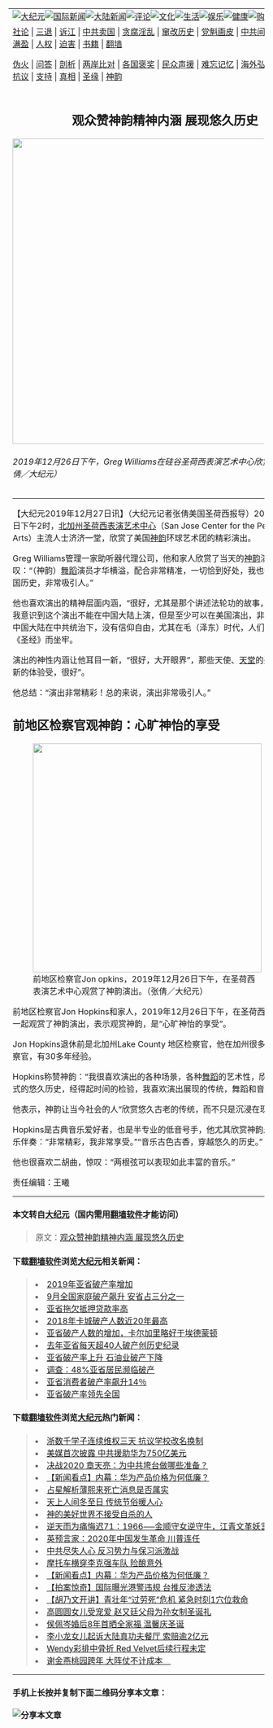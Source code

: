 <a name="1" id="1" target="_blank"></a><span id="1"></span>
<table border="0"><tr><td colspan="2" VALIGN=TOP><a href="https://github.com/osnkrv285/djy/blob/master/gb/nsc413.md#1"><img src="https://raw.githubusercontent.com/osnkrv285/www/master/t/djy/1.jpg" title="大纪元"></a><a href="https://github.com/osnkrv285/djy/blob/master/gb/n24hr.md#1"><img src="https://raw.githubusercontent.com/osnkrv285/www/master/t/djy/3.jpg" title="国际新闻"></a><a href="https://github.com/osnkrv285/djy/blob/master/gb/nsc413.md#1"><img src="https://raw.githubusercontent.com/osnkrv285/www/master/t/djy/4.jpg" title="大陆新闻"></a><a href="https://github.com/osnkrv285/djy/blob/master/gb/news392.md#1"><img src="https://raw.githubusercontent.com/osnkrv285/www/master/t/djy/5.jpg" title="评论"></a><a href="https://github.com/osnkrv285/djy/blob/master/gb/news2007.md#1"><img src="https://raw.githubusercontent.com/osnkrv285/www/master/t/djy/6.jpg" title="文化"></a><a href="https://github.com/osnkrv285/djy/blob/master/gb/news2008.md#1"><img src="https://raw.githubusercontent.com/osnkrv285/www/master/t/djy/7.jpg" title="生活"></a><a href="https://github.com/osnkrv285/djy/blob/master/gb/ncyule.md#1"><img src="https://raw.githubusercontent.com/osnkrv285/www/master/t/djy/8.jpg" title="娱乐"></a><a href="https://github.com/osnkrv285/djy/blob/master/gb/nsc1002.md#1"><img src="https://raw.githubusercontent.com/osnkrv285/www/master/t/djy/9.jpg" title="健康"><a href="https://www.youlucky.com"><img src="https://raw.githubusercontent.com/osnkrv285/www/master/t/djy/10.jpg" title="购物"></a><a href="https://www.supportepoch.org/donation?utm_medium=epochtimes&utm_source=referral&utm_campaign=donate_button_djyhomepage"><img src="https://raw.githubusercontent.com/osnkrv285/www/master/t/djy/12.jpg" title="捐款"></a></td></tr>
<tr><td colspan="2" VALIGN=TOP><a target="_blank" href="https://github.com/osnkrv285/djy/blob/master/gb/9p.md#1">社论</a> | <a target="_blank" href="https://github.com/osnkrv285/djy/blob/master/gb/nf5657.md#1">三退</a> | <a target="_blank" href="https://github.com/osnkrv285/djy/blob/master/gb/nf6123.md#1">诉江</a> | <a target="_blank" href="https://github.com/osnkrv285/djy/blob/master/gb/nf1176117.md#1">中共卖国</a> | <a target="_blank" href="https://github.com/osnkrv285/djy/blob/master/gb/nf5773.md#1">贪腐淫乱</a> | <a target="_blank" href="https://github.com/osnkrv285/djy/blob/master/gb/nf1176115.md#1">窜改历史</a> | <a target="_blank" href="https://github.com/osnkrv285/djy/blob/master/gb/nf1176107.md#1">党魁画皮</a> | <a target="_blank" href="https://github.com/osnkrv285/djy/blob/master/gb/nf1320400.md#1">中共间谍</a> | <a target="_blank" href="https://github.com/osnkrv285/djy/blob/master/gb/nf1176114.md#1">破坏传统</a> | <a target="_blank" href="https://github.com/osnkrv285/djy/blob/master/gb/nf5287.md#1">恶贯满盈</a> | <a target="_blank" href="https://github.com/osnkrv285/djy/blob/master/gb/ncid278.md#1">人权</a> | <a target="_blank" href="https://github.com/osnkrv285/djy/blob/master/gb/nf1176111.md#1">迫害</a> | <a target="_blank" href="https://github.com/osnkrv285/djy/blob/master/gb/nf1235328.md#1">书籍</a> | <a target="_blank" href="https://github.com/osnkrv285/www/blob/master/README.md?zsrh#1">翻墙</a></p><p><a target="_blank" href="https://github.com/osnkrv285/djy/blob/master/gb/nf5562.md#1">伪火</a> | <a target="_blank" href="https://github.com/osnkrv285/djy/blob/master/gb/nf4378.md#1">问答</a> | <a target="_blank" href="https://github.com/osnkrv285/djy/blob/master/gb/nf5792.md#1">剖析</a> | <a target="_blank" href="https://github.com/osnkrv285/djy/blob/master/gb/nf5735.md#1">两岸比对</a> | <a target="_blank" href="https://github.com/osnkrv285/djy/blob/master/gb/nf6119.md#1">各国褒奖</a> | <a target="_blank" href="https://github.com/osnkrv285/djy/blob/master/gb/nf6120.md#1">民众声援</a> | <a target="_blank" href="https://github.com/osnkrv285/djy/blob/master/gb/nf1188594.md#1">难忘记忆</a> | <a target="_blank" href="https://github.com/osnkrv285/djy/blob/master/gb/nf3180.md#1">海外弘传</a> | <a target="_blank" href="https://github.com/osnkrv285/djy/blob/master/gb/nf5410.md#1">万人上访</a> | <a target="_blank" href="https://github.com/osnkrv285/ntdtv/blob/master/gb/prog1530_1.md#1">和平抗议</a> | <a target="_blank" href="https://github.com/osnkrv285/djy/blob/master/gb/nf4386.md#1">支持</a> | <a target="_blank" href="https://github.com/osnkrv285/djy/blob/master/gb/nf4389.md#1">真相</a> | <a target="_blank" href="https://github.com/osnkrv285/djy/blob/master/gb/nf5790.md#1">圣缘</a> | <a target="_blank" href="https://github.com/osnkrv285/djy/blob/master/gb/nf4786.md#1">神韵</a></td></tr>
<tr><td VALIGN=TOP width="626"><h2 align=center>观众赞神韵精神内涵 展现悠久历史</h2>
<img width="600" src="http://i.epochtimes.com/assets/uploads/2019/12/1912262118002124-600x400.jpg" />
<h6>2019年12月26日下午，Greg Williams在硅谷圣荷西表演艺术中心欣赏了神韵。（张倩／大纪元）
</h6>
<hr>
	<p>【大纪元2019年12月27日讯】（大纪元记者张倩美国圣荷西报导）2019年12月26日下午2时，<a href="https://github.com/osnkrv285/djy/blob/master/gb/tag/%E5%8C%97%E5%8A%A0%E5%B7%9E%E5%9C%A3%E8%8D%B7%E8%A5%BF%E8%A1%A8%E6%BC%94%E8%89%BA%E6%9C%AF%E4%B8%AD%E5%BF%83.md">北加州圣荷西表演艺术中心</a>（San Jose Center for the Performing Arts）主流人士济济一堂，欣赏了美国<a href="https://github.com/osnkrv285/djy/blob/master/gb/tag/%E7%A5%9E%E9%9F%B5.md">神韵</a>环球艺术团的精彩演出。</p>
<p>Greg Williams管理一家助听器代理公司，他和家人欣赏了当天的<a href="https://github.com/osnkrv285/djy/blob/master/gb/tag/%E7%A5%9E%E9%9F%B5.md">神韵</a>演出，他赞叹：“（神韵）<a href="https://github.com/osnkrv285/djy/blob/master/gb/tag/%E8%88%9E%E8%B9%88.md">舞蹈</a>演员才华横溢，配合非常精准，一切恰到好处，我也很享受体验中国历史，非常吸引人。”</p>
<p>他也喜欢演出的精神层面内涵，“很好，尤其是那个讲述法轮功的故事，非常吸引人，我意识到这个演出不能在中国大陆上演，但是至少可以在美国演出，非常好。”他表示中国大陆在中共统治下，没有信仰自由，尤其在毛（泽东）时代，人们会因为有本《圣经》而坐牢。</p>
<p>演出的神性内涵让他耳目一新，“很好，大开眼界”，那些天使、<a href="https://github.com/osnkrv285/djy/blob/master/gb/tag/%E5%A4%A9%E5%A0%82.md">天堂</a>的圣景，给他“崭新的体验受，很好”。</p>
<p>他总结：“演出非常精彩！总的来说，演出非常吸引人。”</p>
<h2>前地区检察官观神韵：心旷神怡的享受</h2>
<figure id="attachment_11748487" style="width: 450px" class="wp-caption aligncenter"><a href="http://i.epochtimes.com/assets/uploads/2019/12/1912262117532124.jpg"><img class="wp-image-11748487 size-medium" src="http://i.epochtimes.com/assets/uploads/2019/12/1912262117532124-450x300.jpg" alt="" width="450" b="300" /></a><figcaption class="wp-caption-text">前地区检察官Jon opkins，2019年12月26日下午，在圣荷西表演艺术中心观赏了神韵演出。（张倩／大纪元）</figcaption></figure>
<p>前地区检察官Jon Hopkins和家人，2019年12月26日下午，在圣荷西表演艺术中心一起观赏了神韵演出，表示观赏神韵，是“心旷神怡的享受”。</p>
<p>Jon Hopkins退休前是北加州Lake County 地区检察官，他在加州很多地区担任过检察官，有30多年经验。</p>
<p>Hopkins称赞神韵：“我很喜欢演出的各种场景，各种<a href="https://github.com/osnkrv285/djy/blob/master/gb/tag/%E8%88%9E%E8%B9%88.md">舞蹈</a>的艺术性，欣赏这些艺术形式的悠久历史，经得起时间的检验，我喜欢演出展现的传统，舞蹈和音乐。”</p>
<p>他表示，神韵让当今社会的人“欣赏悠久古老的传统，而不只是沉浸在现代社会”。</p>
<p>Hopkins是古典音乐爱好者，也是半专业的低音号手，他尤其欣赏神韵乐团的现场音乐伴奏：“非常精彩，我非常享受。”“音乐古色古香，穿越悠久的历史。”</p>
<p>他也很喜欢二胡曲，惊叹：“两根弦可以表现如此丰富的音乐。”</p>
<p>责任编辑：王曦</p>
	
<hr>

#### 本文转自<a href="http://www.epochtimes.com">大纪元</a>（国内需用<a href="https://git.io/JesJV">翻墙软件</a>才能访问）
> 原文：<a href="http://www.epochtimes.com/gb/19/12/27/n11748481.htm">观众赞神韵精神内涵 展现悠久历史</a>


#### 下载<a href="https://git.io/JesJV">翻墙软件</a>浏览<a href="http://www.epochtimes.com">大纪元</a>相关新闻：
> <li><a href="http://www.epochtimes.com/gb/19/11/14/n11656345.htm">2019年亚省破产率增加</a></li>
> <li><a href="http://www.epochtimes.com/gb/19/11/12/n11651460.htm">9月全国家庭破产飙升 安省占三分之一</a></li>
> <li><a href="http://www.epochtimes.com/gb/19/8/16/n11456620.htm">亚省拖欠抵押贷款率高</a></li>
> <li><a href="http://www.epochtimes.com/gb/19/5/31/n11291174.htm">2018年卡城破产人数近20年最高</a></li>
> <li><a href="http://www.epochtimes.com/gb/19/5/21/n11271050.htm">亚省破产人数的增加，卡尔加里略好于埃德蒙顿</a></li>
> <li><a href="http://www.epochtimes.com/gb/19/4/5/n11164280.htm">去年亚省每天超40人破产创历史纪录</a></li>
> <li><a href="http://www.epochtimes.com/gb/19/2/14/n11043166.htm">亚省破产率上升 石油业破产下降</a></li>
> <li><a href="http://www.epochtimes.com/gb/19/1/25/n11002818.htm">调查：48%亚省居民濒临破产</a></li>
> <li><a href="http://www.epochtimes.com/gb/18/9/10/n10702580.htm">亚省消费者破产率飙升14％</a></li>
> <li><a href="http://www.epochtimes.com/gb/16/5/8/n7872573.htm">亚省破产率领先全国</a></li>

#### 下载<a href="https://git.io/JesJV">翻墙软件</a>浏览<a href="http://www.epochtimes.com">大纪元</a>热门新闻：
> <li><a href="http://www.epochtimes.com/gb/19/12/26/n11746173.htm">浙数千学子连续维权三天 抗议学校改名换制</a></li>
> <li><a href="http://www.epochtimes.com/gb/19/12/26/n11745793.htm">美媒首次披露 中共援助华为750亿美元</a></li>
> <li><a href="http://www.epochtimes.com/gb/19/12/26/n11746133.htm">决战2020 章天亮：为中共垮台做哪些准备？</a></li>
> <li><a href="http://www.epochtimes.com/gb/19/12/26/n11747231.htm">【新闻看点】内幕：华为产品价格为何低廉？</a></li>
> <li><a href="http://www.epochtimes.com/gb/19/12/19/n11733387.htm">占星解析薄熙来死亡消息是否属实</a></li>
> <li><a href="http://www.epochtimes.com/gb/19/12/13/n11721189.htm">天上人间冬至日  传统节俗暖人心</a></li>
> <li><a href="http://www.epochtimes.com/gb/19/12/17/n11728511.htm">神的美好世界不接受自杀的人</a></li>
> <li><a href="http://www.epochtimes.com/gb/19/12/13/n11721380.htm">逆天而为痛悔迟71：1966──金顺守女逆守牛，江青文革妖言骤（上）</a></li>
> <li><a href="http://www.epochtimes.com/gb/19/12/25/n11744649.htm">英预言家：2020年中国发生革命 川普连任</a></li>
> <li><a href="http://www.epochtimes.com/gb/19/12/24/n11743411.htm">中共尽失人心 反习势力与保习派激战</a></li>
> <li><a href="http://www.epochtimes.com/gb/19/12/25/n11745443.htm">摩托车横穿李克强车队 险酿意外</a></li>
> <li><a href="http://www.epochtimes.com/gb/19/12/26/n11747231.htm">【新闻看点】内幕：华为产品价格为何低廉？</a></li>
> <li><a href="http://www.epochtimes.com/gb/19/12/27/n11747902.htm">【拍案惊奇】国际曝光港警违规 台推反渗透法</a></li>
> <li><a href="http://www.epochtimes.com/gb/19/12/26/n11747541.htm">【胡乃文开讲】青壮年“过劳死”危机  紧急时刻1穴位救命</a></li>
> <li><a href="http://www.epochtimes.com/gb/19/12/24/n11743740.htm">高圆圆女儿受宠爱 赵又廷父母为孙女制圣诞礼</a></li>
> <li><a href="http://www.epochtimes.com/gb/19/12/25/n11744287.htm">侯佩岑婚后8年首晒全家福 温馨庆圣诞</a></li>
> <li><a href="http://www.epochtimes.com/gb/19/12/25/n11745357.htm">李小龙女儿起诉大陆真功夫餐厅 索赔逾2亿元</a></li>
> <li><a href="http://www.epochtimes.com/gb/19/12/25/n11744661.htm">Wendy彩排中骨折 Red Velvet后续行程未定</a></li>
> <li><a href="http://www.epochtimes.com/gb/19/12/25/n11744605.htm">谢金燕桃园跨年 大阵仗不计成本　</a></li>
<hr>

#### 手机上长按并复制下面二维码分享本文章：<br><br><img src="http://d1p1.ip.zn2.us/v.php?action=qrcode&url=https://github.com/osnkrv285/djy/blob/master/gb/19/12/27/n11748481.md%231" title="分享本文章"></td><td VALIGN=TOP><a href="https://github.com/osnkrv285/djy/blob/master/gb/16/1/21/n4622075.md?dfh#1" target="_blank"><img src="https://raw.githubusercontent.com/osnkrv285/djy/master/gb/300/wei-f1.jpg" title="中共的伪火骗局"  alt="中共的伪火骗局"></a><br><a href="https://github.com/osnkrv285/www/blob/master/README.md?dfh#9" target="_blank"><img src="https://raw.githubusercontent.com/osnkrv285/djy/master/gb/300/yong-h.jpg" title="永恒的见证"  alt="永恒的见证"></a><br><a href="https://github.com/osnkrv285/djy/blob/master/gb/13/9/29/n3974789.md?dfh#1" target="_blank"><img src="https://raw.githubusercontent.com/osnkrv285/djy/master/gb/300/shang-lnz.jpg" title="善良女子被中共投男牢"  alt="善良女子被中共投男牢"></a><br><a href="https://github.com/osnkrv285/djy/blob/master/gb/16/3/16/n4663449.md?dfh#1" target="_blank"><img src="https://raw.githubusercontent.com/osnkrv285/djy/master/gb/300/huo-z3.jpg" title="警卫目击活摘器官"  alt="警卫目击活摘器官"></a><br><a href="https://github.com/osnkrv285/djy/blob/master/gb/16/8/7/n8177641.md?dfh#1" target="_blank"><img src="https://raw.githubusercontent.com/osnkrv285/djy/master/gb/300/huo-z4.jpg" title="证人描述活摘恐怖"  alt="证人描述活摘恐怖"></a><br><a href="https://github.com/osnkrv285/djy/blob/master/gb/10/4/19/n2881569.md?dfh#1" target="_blank"><img src="https://raw.githubusercontent.com/osnkrv285/djy/master/gb/300/huo-z1.jpg" title="揭开活摘器官黑幕"  alt="揭开活摘器官黑幕"></a><br><a href="https://github.com/osnkrv285/djy/blob/master/gb/10/11/7/n3077476.md?dfh#1" target="_blank"><img src="https://raw.githubusercontent.com/osnkrv285/djy/master/gb/300/ma-ks.jpg" title="马克思的成魔之路"  alt="马克思的成魔之路"></a><br><a href="https://github.com/osnkrv285/djy/blob/master/gb/14/6/9/n4173977.md?dfh#1" target="_blank"><img src="https://raw.githubusercontent.com/osnkrv285/djy/master/gb/300/chang-zs.jpg" title="藏字石 蕴天机"  alt="藏字石 蕴天机"></a><br><a href="https://github.com/osnkrv285/djy/blob/master/gb/18/5/10/n10381511.md?dfh#1" target="_blank"><img src="https://raw.githubusercontent.com/osnkrv285/djy/master/gb/300/st1.jpg" title="关注3亿人三退"  alt="关注3亿人三退"></a><br><a href="https://github.com/osnkrv285/djy/blob/master/gb/18/3/21/n10237682.md?dfh#1" target="_blank"><img src="https://raw.githubusercontent.com/osnkrv285/djy/master/gb/300/jie-t.jpg" title="解体中共复兴中华"  alt="解体中共复兴中华"></a><br><a href="https://github.com/osnkrv285/djy/blob/master/gb/9/2/9/n2422991.md?dfh#1" target="_blank"><img src="https://raw.githubusercontent.com/osnkrv285/djy/master/gb/300/gao-zs.jpg" title="中共迫害良心律师"  alt="中共迫害良心律师"></a><br><a href="https://github.com/osnkrv285/djy/blob/master/gb/18/12/9/n10900044.md?dfh#1" target="_blank"><img src="https://raw.githubusercontent.com/osnkrv285/djy/master/gb/300/sj1.jpg" title="303万人举报江泽民"  alt="303万人举报江泽民"></a><br><a href="https://github.com/osnkrv285/djy/blob/master/gb/18/8/28/n10672014.md?dfh#1" target="_blank"><img src="https://raw.githubusercontent.com/osnkrv285/djy/master/gb/300/sj2.jpg" title="这些官员为何起诉江泽民"  alt="这些官员为何起诉江泽民"></a><br><a href="https://github.com/osnkrv285/djy/blob/master/gb/8/12/18/n2367165.md?dfh#1" target="_blank"><img src="https://raw.githubusercontent.com/osnkrv285/djy/master/gb/300/liangan.jpg" title="海峡两岸的强烈对比"  alt="海峡两岸的强烈对比"></a><br><a href="https://github.com/osnkrv285/djy/blob/master/gb/15/12/10/n4593139.md?dfh#1" target="_blank"><img src="https://raw.githubusercontent.com/osnkrv285/djy/master/gb/300/jia-ndzl.jpg" title="加拿大总理的贺信"  alt="加拿大总理的贺信"></a><br><a href="https://github.com/osnkrv285/djy/blob/master/gb/11/6/17/n3289382.md?dfh#1" target="_blank"><img src="https://raw.githubusercontent.com/osnkrv285/djy/master/gb/300/xiao-wd.jpg" title="探寻真相兼听则明"  alt="探寻真相兼听则明"></a><br><a href="https://github.com/osnkrv285/djy/blob/master/gb/18/10/27/n10812623.md?dfh#1" target="_blank"><img src="https://raw.githubusercontent.com/osnkrv285/djy/master/gb/300/yindu.jpg" title="印度媒体报道东方"  alt="印度媒体报道东方"></a><br><a href="https://github.com/osnkrv285/djy/blob/master/gb/18/6/9/n10469652.md?dfh#1" target="_blank"><img src="https://raw.githubusercontent.com/osnkrv285/djy/master/gb/300/xie-j.jpg" title="不一样的海外校园"  alt="不一样的海外校园"></a><br><a href="https://github.com/osnkrv285/djy/blob/master/gb/7/4/5/n1669415.md?dfh#1" target="_blank"><img src="https://raw.githubusercontent.com/osnkrv285/djy/master/gb/300/li-up.jpg" title="从大师到徒弟的传奇"  alt="从大师到徒弟的传奇"></a><br><a href="https://github.com/osnkrv285/djy/blob/master/gb/17/5/26/n9191512.md?dfh#1" target="_blank"><img src="https://raw.githubusercontent.com/osnkrv285/djy/master/gb/300/zfl2.jpg" title="亿万人与东方一本奇书"  alt="亿万人与东方一本奇书"></a><br><a href="https://github.com/osnkrv285/djy/blob/master/gb/13/11/27/n4020290.md?dfh#1" target="_blank"><img src="https://raw.githubusercontent.com/osnkrv285/djy/master/gb/300/zhen-h.jpg" title="大陆见不到的震撼场面"  alt="大陆见不到的震撼场面"></a><br><a href="https://github.com/osnkrv285/djy/blob/master/gb/15/7/17/n4482910.md?dfh#1" target="_blank"><img src="https://raw.githubusercontent.com/osnkrv285/djy/master/gb/300/dalu-sk.jpg" title="人心向善 大陆当初盛况"  alt="人心向善 大陆当初盛况"></a><br><a href="https://github.com/osnkrv285/djy/blob/master/gb/19/1/5/n10955468.md?dfh#1" target="_blank"><img src="https://raw.githubusercontent.com/osnkrv285/djy/master/gb/300/zfl1.jpg" title="追寻真理 这书讲什么"  alt="追寻真理 这书讲什么"></a><br><a href="https://github.com/osnkrv285/www/blob/master/README.md?dfh#1" target="_blank"><img src="https://raw.githubusercontent.com/osnkrv285/djy/master/gb/300/fq1.jpg" title="下载免费翻墙软件"  alt="下载免费翻墙软件"></a><br></td></tr></table>
